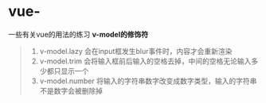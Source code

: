 # vue-
一些有关vue的用法的练习
**v-model的修饰符**
>1. v-model.lazy  会在input框发生blur事件时，内容才会重新渲染
>2. v-model.trim  会将输入框前后输入的空格去掉，中间的空格无论输入多少都只显示一个
>3. v-model.number 将输入的字符串数字改变成数字类型，输入的字符串不是数字会被删除掉
